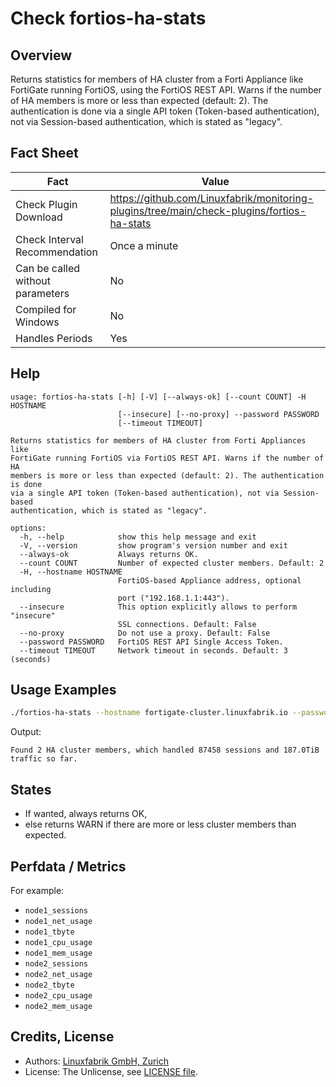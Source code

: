 # Check fortios-ha-stats

## Overview

Returns statistics for members of HA cluster from a Forti Appliance like FortiGate running FortiOS, using the FortiOS REST API. Warns if the number of HA members is more or less than expected (default: 2). The authentication is done via a single API token (Token-based authentication), not via Session-based authentication, which is stated as "legacy".


## Fact Sheet

| Fact | Value |
|----|----|
| Check Plugin Download                 | <https://github.com/Linuxfabrik/monitoring-plugins/tree/main/check-plugins/fortios-ha-stats> |
| Check Interval Recommendation         | Once a minute |
| Can be called without parameters      | No |
| Compiled for Windows                  | No |
| Handles Periods                       | Yes |


## Help

```text
usage: fortios-ha-stats [-h] [-V] [--always-ok] [--count COUNT] -H HOSTNAME
                        [--insecure] [--no-proxy] --password PASSWORD
                        [--timeout TIMEOUT]

Returns statistics for members of HA cluster from Forti Appliances like
FortiGate running FortiOS via FortiOS REST API. Warns if the number of HA
members is more or less than expected (default: 2). The authentication is done
via a single API token (Token-based authentication), not via Session-based
authentication, which is stated as "legacy".

options:
  -h, --help            show this help message and exit
  -V, --version         show program's version number and exit
  --always-ok           Always returns OK.
  --count COUNT         Number of expected cluster members. Default: 2
  -H, --hostname HOSTNAME
                        FortiOS-based Appliance address, optional including
                        port ("192.168.1.1:443").
  --insecure            This option explicitly allows to perform "insecure"
                        SSL connections. Default: False
  --no-proxy            Do not use a proxy. Default: False
  --password PASSWORD   FortiOS REST API Single Access Token.
  --timeout TIMEOUT     Network timeout in seconds. Default: 3 (seconds)
```


## Usage Examples

```bash
./fortios-ha-stats --hostname fortigate-cluster.linuxfabrik.io --password mypass --count 2
```

Output:

```text
Found 2 HA cluster members, which handled 87458 sessions and 187.0TiB traffic so far.
```


## States

* If wanted, always returns OK,
* else returns WARN if there are more or less cluster members than expected.


## Perfdata / Metrics

For example:

* `node1_sessions`
* `node1_net_usage`
* `node1_tbyte`
* `node1_cpu_usage`
* `node1_mem_usage`
* `node2_sessions`
* `node2_net_usage`
* `node2_tbyte`
* `node2_cpu_usage`
* `node2_mem_usage`


## Credits, License

* Authors: [Linuxfabrik GmbH, Zurich](https://www.linuxfabrik.ch)
* License: The Unlicense, see [LICENSE file](https://unlicense.org/).
